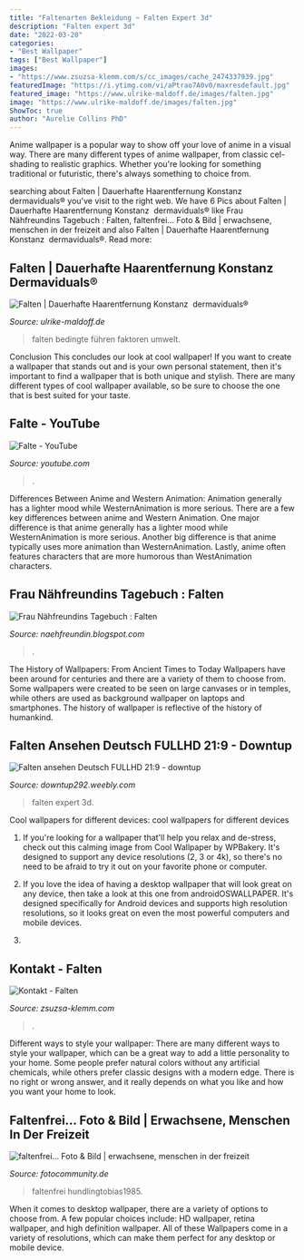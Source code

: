 ```yaml
---
title: "Faltenarten Bekleidung ~ Falten Expert 3d"
description: "Falten expert 3d"
date: "2022-03-20"
categories:
- "Best Wallpaper"
tags: ["Best Wallpaper"]
images:
- "https://www.zsuzsa-klemm.com/s/cc_images/cache_2474337939.jpg"
featuredImage: "https://i.ytimg.com/vi/aPtrao7A0v0/maxresdefault.jpg"
featured_image: "https://www.ulrike-maldoff.de/images/falten.jpg"
image: "https://www.ulrike-maldoff.de/images/falten.jpg"
ShowToc: true
author: "Aurelie Collins PhD"
---
```



Anime wallpaper is a popular way to show off your love of anime in a visual way. There are many different types of anime wallpaper, from classic cel-shading to realistic graphics. Whether you're looking for something traditional or futuristic, there's always something to choice from.

	

		
searching about Falten | Dauerhafte Haarentfernung Konstanz ️ dermaviduals® you've visit to the right web. We have 6 Pics about Falten | Dauerhafte Haarentfernung Konstanz ️ dermaviduals® like Frau Nähfreundins Tagebuch : Falten, faltenfrei... Foto &amp; Bild | erwachsene, menschen in der freizeit and also Falten | Dauerhafte Haarentfernung Konstanz ️ dermaviduals®. Read more:
		
    
## Falten | Dauerhafte Haarentfernung Konstanz ️ Dermaviduals®

<img loading=lazy src="https://www.ulrike-maldoff.de/images/falten.jpg" onerror="this.onerror=null;this.src='https://tse1.mm.bing.net/th?id=OIP.dtLlNWz6JpAaFajvVar3oAHaFj&amp;pid=15.1';" alt="Falten | Dauerhafte Haarentfernung Konstanz ️ dermaviduals®">

_Source: ulrike-maldoff.de_

>falten bedingte führen faktoren umwelt. 

	

Conclusion
This concludes our look at cool wallpaper! If you want to create a wallpaper that stands out and is your own personal statement, then it's important to find a wallpaper that is both unique and stylish. There are many different types of cool wallpaper available, so be sure to choose the one that is best suited for your taste.

    
## Falte - YouTube

<img loading=lazy src="https://i.ytimg.com/vi/aPtrao7A0v0/maxresdefault.jpg" onerror="this.onerror=null;this.src='https://tse3.mm.bing.net/th?id=OIP.O4_Z9sKyURFcPW8wat5ckgHaEK&amp;pid=15.1';" alt="Falte - YouTube">

_Source: youtube.com_

>. 

	

Differences Between Anime and Western Animation: Animation generally has a lighter mood while WesternAnimation is more serious.
There are a few key differences between anime and Western Animation. One major difference is that anime generally has a lighter mood while WesternAnimation is more serious. Another big difference is that anime typically uses more animation than WesternAnimation. Lastly, anime often features characters that are more humorous than WestAnimation characters.

    
## Frau Nähfreundins Tagebuch : Falten

<img loading=lazy src="https://3.bp.blogspot.com/-N3S4WzV_Tlg/VDU5a0NLULI/AAAAAAAAHqo/_YKvf4iSrO0/s1600/falten3.jpg" onerror="this.onerror=null;this.src='https://tse4.mm.bing.net/th?id=OIP.w8LwtxxY1mz4-kKjPhwCywHaJP&amp;pid=15.1';" alt="Frau Nähfreundins Tagebuch : Falten">

_Source: naehfreundin.blogspot.com_

>. 

	

The History of Wallpapers: From Ancient Times to Today
Wallpapers have been around for centuries and there are a variety of them to choose from. Some wallpapers were created to be seen on large canvases or in temples, while others are used as background wallpaper on laptops and smartphones. The history of wallpaper is reflective of the history of humankind.

    
## Falten Ansehen Deutsch FULLHD 21:9 - Downtup

<img loading=lazy src="http://images.ua.prom.st/98150877_w640_h640_10011510_b_p_001.jpg" onerror="this.onerror=null;this.src='https://tse4.mm.bing.net/th?id=OIP.CkBkPhIVqZlEU8kJgSMzJgHaHg&amp;pid=15.1';" alt="Falten ansehen Deutsch FULLHD 21:9 - downtup">

_Source: downtup292.weebly.com_

>falten expert 3d. 

	

Cool wallpapers for different devices:
cool wallpapers for different devices 

1. If you're looking for a wallpaper that'll help you relax and de-stress, check out this calming image from Cool Wallpaper by WPBakery. It's designed to support any device resolutions (2, 3 or 4k), so there's no need to be afraid to try it out on your favorite phone or computer.

2. If you love the idea of having a desktop wallpaper that will look great on any device, then take a look at this one from androidOSWALLPAPER. It's designed specifically for Android devices and supports high resolution resolutions, so it looks great on even the most powerful computers and mobile devices.

3.

    
## Kontakt - Falten

<img loading=lazy src="https://www.zsuzsa-klemm.com/s/cc_images/cache_2474337939.jpg" onerror="this.onerror=null;this.src='https://tse2.mm.bing.net/th?id=OIP.fPB6Q5d1R88SGqOKGT935AAAAA&amp;pid=15.1';" alt="Kontakt - Falten">

_Source: zsuzsa-klemm.com_

>. 

	

Different ways to style your wallpaper:
There are many different ways to style your wallpaper, which can be a great way to add a little personality to your home. Some people prefer natural colors without any artificial chemicals, while others prefer classic designs with a modern edge. There is no right or wrong answer, and it really depends on what you like and how you want your home to look.

    
## Faltenfrei... Foto &amp; Bild | Erwachsene, Menschen In Der Freizeit

<img loading=lazy src="https://img.fotocommunity.com/faltenfrei-10cd53d1-d115-42e1-8627-4ce2478279af.jpg?height=1080" onerror="this.onerror=null;this.src='https://tse4.mm.bing.net/th?id=OIP.LXM7pxDxTC1f9rISp-9fvwHaE8&amp;pid=15.1';" alt="faltenfrei... Foto &amp; Bild | erwachsene, menschen in der freizeit">

_Source: fotocommunity.de_

>faltenfrei hundlingtobias1985. 

	

When it comes to desktop wallpaper, there are a variety of options to choose from. A few popular choices include: HD wallpaper, retina wallpaper, and high definition wallpaper. All of these Wallpapers come in a variety of resolutions, which can make them perfect for any desktop or mobile device. 


